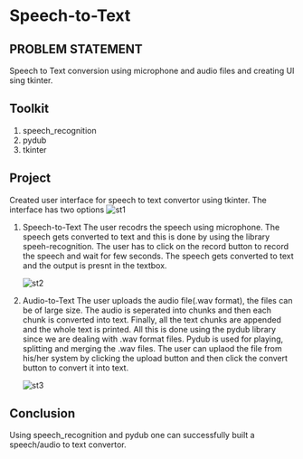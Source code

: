 # Speech-to-Text

## PROBLEM STATEMENT
Speech to Text conversion using microphone and audio files and creating UI sing tkinter.

## Toolkit
1. speech_recognition 
2. pydub
3. tkinter

## Project
Created user interface for speech to text convertor using tkinter. The interface has two options
![st1](https://user-images.githubusercontent.com/93417235/183219659-41183629-07a7-4a06-bf09-09ac357e65c8.png)

1. Speech-to-Text
   The user recodrs the speech using microphone. The speech gets converted to text and this is done by using the library speeh-recognition.
   The user has to click on the record button to record the speech and wait for few seconds. The speech gets converted to text and the output is presnt in the textbox.
   
   ![st2](https://user-images.githubusercontent.com/93417235/183219612-7a0c2164-7afa-4282-8856-b7d338b8edea.png)

2. Audio-to-Text
   The user uploads the audio file(.wav format), the files can be of large size. The audio is seperated into chunks and then each chunk is converted into text. Finally,    all the text chunks are appended and the whole text is printed. All this is done using the pydub library since we are dealing with .wav format files. Pydub is used      for playing, splitting and merging the .wav files.
   The user can uplaod the file from his/her system by clicking the upload button and then click the convert button to convert it into text.
   
   ![st3](https://user-images.githubusercontent.com/93417235/183219627-d68d235b-5631-4fb2-b3ad-6e88b577b28f.png)
   
## Conclusion
Using speech_recognition and pydub one can successfully built a speech/audio to text convertor.
